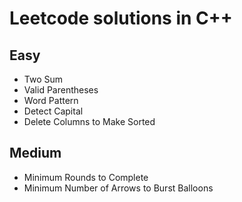 # Leetcode solutions in C++

## Easy
* Two Sum
* Valid Parentheses
* Word Pattern
* Detect Capital
* Delete Columns to Make Sorted

## Medium
* Minimum Rounds to Complete
* Minimum Number of Arrows to Burst Balloons
